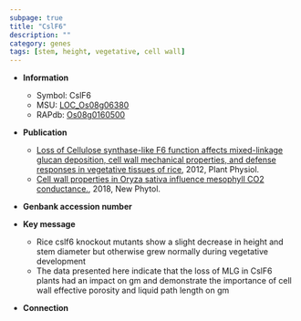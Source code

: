```yaml
---
subpage: true
title: "CslF6"
description: ""
category: genes
tags: [stem, height, vegetative, cell wall]
---
```


* **Information**  
    + Symbol: CslF6  
    + MSU: [LOC_Os08g06380](http://rice.plantbiology.msu.edu/cgi-bin/ORF_infopage.cgi?orf=LOC_Os08g06380)  
    + RAPdb: [Os08g0160500](http://rapdb.dna.affrc.go.jp/viewer/gbrowse_details/irgsp1?name=Os08g0160500)  

* **Publication**  
    + [Loss of Cellulose synthase-like F6 function affects mixed-linkage glucan deposition, cell wall mechanical properties, and defense responses in vegetative tissues of rice](http://www.ncbi.nlm.nih.gov/pubmed?term=Loss+of+Cellulose+synthase-like+F6+function+affects+mixed-linkage+glucan+deposition,+cell+wall+mechanical+properties,+and+defense+responses+in+vegetative+tissues+of+rice%5BTitle%5D), 2012, Plant Physiol.
    + [Cell wall properties in Oryza sativa influence mesophyll CO2 conductance.](http://www.ncbi.nlm.nih.gov/pubmed?term=Cell+wall+properties+in+Oryza+sativa+influence+mesophyll+CO2+conductance.%5BTitle%5D), 2018, New Phytol.

* **Genbank accession number**  

* **Key message**  
    + Rice cslf6 knockout mutants show a slight decrease in height and stem diameter but otherwise grew normally during vegetative development
    + The data presented here indicate that the loss of MLG in CslF6 plants had an impact on gm and demonstrate the importance of cell wall effective porosity and liquid path length on gm

* **Connection**  



